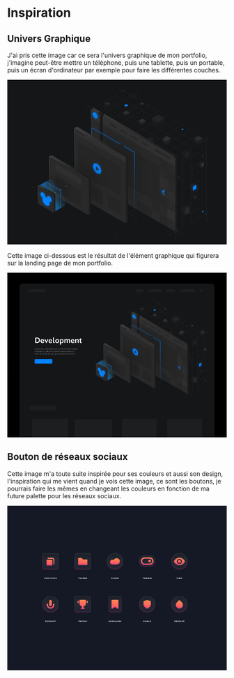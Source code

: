 # Inspiration

## Univers Graphique

J'ai pris cette image car ce sera l'univers graphique de mon portfolio, j'imagine peut-être mettre un téléphone, puis une tablette, puis un portable, puis un écran d'ordinateur par exemple pour faire les différentes couches.

![Inspiration pour l'élément graphique de la landing page](images/graphic-universe.webp)

Cette image ci-dessous est le résultat de l'élément graphique qui figurera sur la landing page de mon portfolio.

![Inspiration pour l'univers graphique du site](images/graphic-universe-design.webp)


## Bouton de réseaux sociaux

Cette image m'a toute suite inspirée pour ses couleurs et aussi son design, l'inspiration qui me vient quand je vois cette image, ce sont les boutons, je pourrais faire les mêmes en changeant les couleurs en fonction de ma future palette pour les réseaux sociaux.

![Inspiration pour des boutons pour réseaux social](images/social-button.webp)


